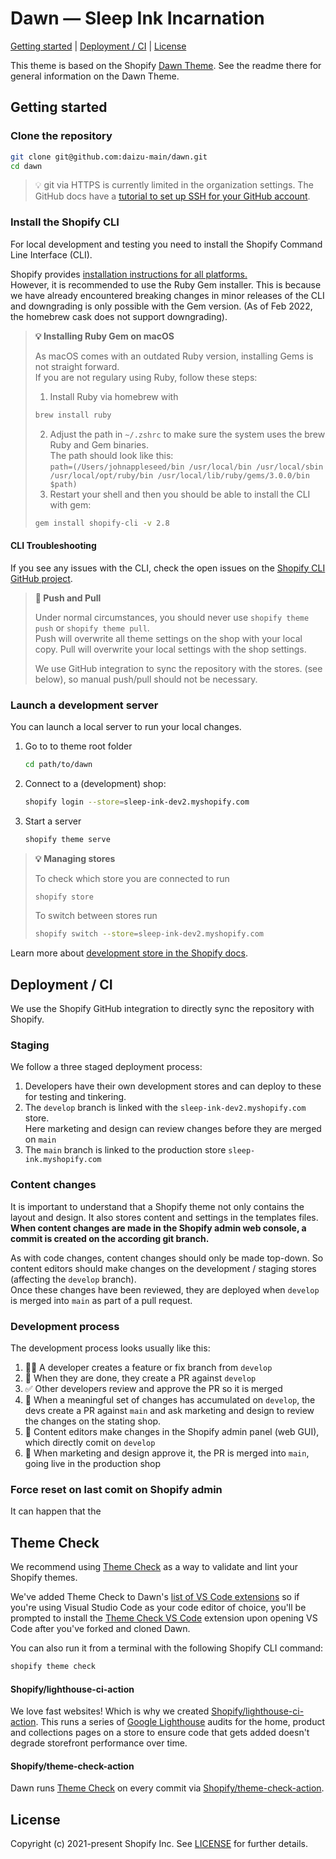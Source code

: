# Dawn — Sleep Ink Incarnation


[Getting started](#getting-started) |
[Deployment / CI](#deployment-ci) |
[License](#license)

This theme is based on the Shopify [Dawn Theme](https://github.com/Shopify/dawn).
See the readme there for general information on the Dawn Theme.



## Getting started

### Clone the repository
```sh
git clone git@github.com:daizu-main/dawn.git
cd dawn
```

> 💡 git via HTTPS is currently limited in the organization settings. 
> The GitHub docs have a [tutorial to set up SSH for your GitHub account](https://docs.github.com/en/authentication/connecting-to-github-with-ssh/generating-a-new-ssh-key-and-adding-it-to-the-ssh-agent).

### Install the Shopify CLI
For local development and testing you need to install the Shopify Command Line Interface (CLI).

Shopify provides [installation instructions for all platforms.](https://shopify.dev/themes/tools/cli/installation)  
However, it is recommended to use the Ruby Gem installer. This is because we have already encountered breaking changes in minor releases of the CLI and downgrading is only possible with the Gem version. (As of Feb 2022, the homebrew cask does not support downgrading).

> **💡 Installing Ruby Gem on macOS**  
>  
> As macOS comes with an outdated Ruby version, installing Gems is not straight forward.  
> If you are not regulary using Ruby, follow these steps:
>
> 1. Install Ruby via homebrew with 
>   ```sh
>   brew install ruby
>   ```
> 2. Adjust the path in `~/.zshrc` to make sure the system uses the brew Ruby and Gem binaries.  
>    The path should look like this:   
>    `path=(/Users/johnappleseed/bin /usr/local/bin /usr/local/sbin /usr/local/opt/ruby/bin /usr/local/lib/ruby/gems/3.0.0/bin $path)`
> 3. Restart your shell and then you should be able to install the CLI with gem:  
>   ```sh
>   gem install shopify-cli -v 2.8
>   ```

#### CLI Troubleshooting

If you see any issues with the CLI, check the open issues on the [Shopify CLI GitHub project](https://github.com/Shopify/shopify-cli).


> **🚨 Push and Pull**  
>  
> Under normal circumstances, you should never use `shopify theme push` or `shopify theme pull`.  
> Push will overwrite all theme settings on the shop with your local copy.
> Pull will overwrite your local settings with the shop settings.
> 
> We use GitHub integration to sync the repository with the stores. (see below), so manual push/pull should not be necessary.


### Launch a development server
You can launch a local server to run your local changes.

1. Go to to theme root folder
    ```sh
    cd path/to/dawn
    ```
2. Connect to a (development) shop:
    ```sh
    shopify login --store=sleep-ink-dev2.myshopify.com
    ```
3. Start a server
    ```sh
    shopify theme serve
    ```


> **💡 Managing stores**
>
> To check which store you are connected to run
> ```sh
> shopify store
> ````
>
> To switch between stores run
> ```sh
> shopify switch --store=sleep-ink-dev2.myshopify.com
> ```

Learn more about [development store in the Shopify docs](https://shopify.dev/themes/tools/development-stores).


## Deployment / CI

We use the Shopify GitHub integration to directly sync the repository with Shopify.

### Staging
We follow a three staged deployment process:

1. Developers have their own development stores and can deploy to these for testing and tinkering.
2. The `develop` branch is linked with the `sleep-ink-dev2.myshopify.com` store.  
Here marketing and design can review changes before they are merged on `main`
3. The `main` branch is linked to the production store `sleep-ink.myshopify.com`

### Content changes
It is important to understand that a Shopify theme not only contains the layout and design. It also stores content and settings in the templates files.  
**When content changes are made in the Shopify admin web console, a commit is created on the according git branch.**

As with code changes, content changes should only be made top-down. So content editors should make changes on the development / staging stores (affecting the `develop` branch).  
Once these changes have been reviewed, they are deployed when `develop` is merged into `main` as part of a pull request.

### Development process
The development process looks usually like this:

1. 👩‍💻 A developer creates a feature or fix branch from `develop`
2. 👀 When they are done, they create a PR against `develop`
3. ✅ Other developers review and approve the PR so it is merged
4. 👀 When a meaningful set of changes has accumulated on `develop`, 
   the devs create a PR against `main` and ask marketing and design to 
   review the changes on the stating shop.  
5. 📝 Content editors make changes in the Shopify admin panel (web GUI),
   which directly comit on `develop`
6. 🚀 When marketing and design approve it, the PR is merged into `main`,
   going live in the production shop

### Force reset on last comit on Shopify admin
It can happen that the 





## Theme Check

We recommend using [Theme Check](https://github.com/shopify/theme-check) as a way to validate and lint your Shopify themes.

We've added Theme Check to Dawn's [list of VS Code extensions](/.vscode/extensions.json) so if you're using Visual Studio Code as your code editor of choice, you'll be prompted to install the [Theme Check VS Code](https://marketplace.visualstudio.com/items?itemName=Shopify.theme-check-vscode) extension upon opening VS Code after you've forked and cloned Dawn.

You can also run it from a terminal with the following Shopify CLI command:

```bash
shopify theme check
```


#### Shopify/lighthouse-ci-action

We love fast websites! Which is why we created [Shopify/lighthouse-ci-action](https://github.com/Shopify/lighthouse-ci-action). This runs a series of [Google Lighthouse](https://developers.google.com/web/tools/lighthouse) audits for the home, product and collections pages on a store to ensure code that gets added doesn't degrade storefront performance over time.

#### Shopify/theme-check-action

Dawn runs [Theme Check](#Theme-Check) on every commit via [Shopify/theme-check-action](https://github.com/Shopify/theme-check-action).



## License

Copyright (c) 2021-present Shopify Inc. See [LICENSE](/LICENSE.md) for further details.
